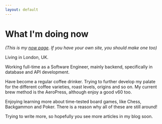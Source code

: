 ```yaml
---
layout: default
---
```


# What I'm doing now

_(This is my [now page](https://nownownow.com/about). If you have your own
site, you should make one too)_

Living in London, UK.

Working full-time as a Software Engineer, mainly backend, specifically in
database and API development.

Have become a regular coffee drinker. Trying to further develop my palate for
the different coffee varieties, roast levels, origins and so on. My current
brew method is the AeroPress, although enjoy a good v60 too.

Enjoying learning more about time-tested board games, like Chess, Backgammon
and Poker. There is a reason why all of these are still around!

Trying to write more, so hopefully you see more articles in my blog soon.
